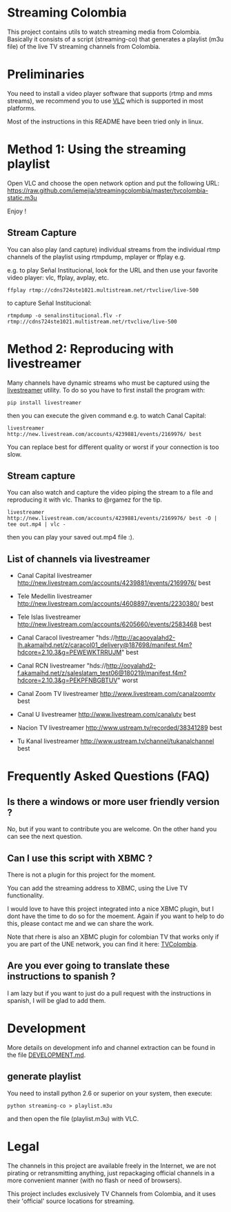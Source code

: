 Streaming Colombia
==================

This project contains utils to watch streaming media from Colombia.
Basically it consists of a script (streaming-co) that generates a
playlist (m3u file) of the live TV streaming channels from Colombia.

# Preliminaries

You need to install a video player software that supports (rtmp and
mms streams), we recommend you to use
[VLC](http://www.videolan.org/vlc/) which is supported in most
platforms.

Most of the instructions in this README have been tried only in linux.

# Method 1: Using the streaming playlist 

Open VLC and choose the open network option and put the following URL:
https://raw.github.com/iemejia/streamingcolombia/master/tvcolombia-static.m3u

Enjoy !

## Stream Capture

You can also play (and capture) individual streams from the individual rtmp 
channels of the playlist using rtmpdump, mplayer or ffplay e.g.

e.g. to play Señal Institucional, look for the URL and then use your
favorite video player: vlc, ffplay, avplay, etc.

	ffplay rtmp://cdns724ste1021.multistream.net/rtvclive/live-500

to capture Señal Institucional:

	rtmpdump -o senalinstitucional.flv -r rtmp://cdns724ste1021.multistream.net/rtvclive/live-500

# Method 2: Reproducing with livestreamer

Many channels have dynamic streams who must be captured using the
[livestreamer](http://livestreamer.tanuki.se/en/latest/) utility. To
do so you have to first install the program with:

    pip install livestreamer

then you can execute the given command e.g. to watch Canal Capital: 

    livestreamer http://new.livestream.com/accounts/4239881/events/2169976/ best

You can replace best for different quality or worst if your connection
is too slow.

## Stream capture

You can also watch and capture the video piping the stream to a file
and reproducing it with vlc. Thanks to @rgamez for the tip.

    livestreamer http://new.livestream.com/accounts/4239881/events/2169976/ best -O | tee out.mp4 | vlc -

then you can play your saved out.mp4 file :).

## List of channels via livestreamer

- Canal Capital
    livestreamer http://new.livestream.com/accounts/4239881/events/2169976/ best

- Tele Medellin
    livestreamer http://new.livestream.com/accounts/4608897/events/2230380/ best

- Tele Islas
    livestreamer http://new.livestream.com/accounts/6205660/events/2583468 best

- Canal Caracol
    livestreamer "hds://http://acaooyalahd2-lh.akamaihd.net/z/caracol01_delivery@187698/manifest.f4m?hdcore=2.10.3&g=PEWEWKTRRUJM" best

- Canal RCN
    livestreamer "hds://http://ooyalahd2-f.akamaihd.net/z/saleslatam_test06@180219/manifest.f4m?hdcore=2.10.3&g=PEKPFNBGBTUV" worst

- Canal Zoom TV
    livestreamer http://www.livestream.com/canalzoomtv best

- Canal U
    livestreamer http://www.livestream.com/canalutv best

- Nacion TV
    livestreamer http://www.ustream.tv/recorded/38341289 best

- Tu Kanal
    livestreamer http://www.ustream.tv/channel/tukanalchannel best

# Frequently Asked Questions (FAQ)

## Is there a windows or more user friendly version ?

No, but if you want to contribute you are welcome. On the other hand
you can see the next question.

## Can I use this script with XBMC ?

There is not a plugin for this project for the moment.

You can add the streaming address to XBMC, using the Live TV functionality.

I would love to have this project integrated into a nice XBMC plugin,
but I dont have the time to do so for the moement. Again if you want
to help to do this, please contact me and we can share the work.

Note that rhere is also an XBMC plugin for colombian TV that works
only if you are part of the UNE network, you can find it here:
[TVColombia](https://github.com/diegofn/wiiego-xbmc-addons.git).

## Are you ever going to translate these instructions to spanish ?

I am lazy but if you want to just do a pull request with the
instructions in spanish, I will be glad to add them.

# Development

More details on development info and channel extraction can be found
in the file
[DEVELOPMENT.md](https://github.com/iemejia/streamingcolombia/blob/master/DEVELOPMENT.md).

## generate playlist 

You need to install python 2.6 or superior on your system, then execute:

	python streaming-co > playlist.m3u
	
and then open the file (playlist.m3u) with VLC. 

# Legal

The channels in this project are available freely in the Internet, we
are not pirating or retransmitting anything, just repackaging official
channels in a more convenient manner (with no flash or need of
browsers).

This project includes exclusively TV Channels from Colombia, and it uses their 
'official' source locations for streaming.
